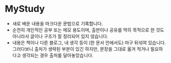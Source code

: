 # MyStudy
- 새로 배운 내용을 마크다운 문법으로 기록합니다. 
- 순전히 개인적인 공부 또는 메모 용도이며, 출판이나 공유를 딱히 목적으로 한 것도 아니라서 글이나 구조가 잘 정리되어 있지 않습니다. 
- 내용은 책이나 다른 블로그, 내 생각 등이 (한 문서 안에서도) 마구 뒤섞여 있습니다. 그러다보니 출처가 생략된 부분이 있긴 하지만, 문장을 그대로 옮겨 적거나 필요하다고 생각되는 경우 출처를 달아놓았습니다. 